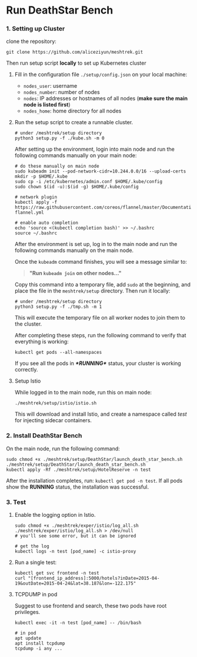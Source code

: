 # Run DeathStar Bench

### 1. Setting up Cluster

clone the repository:

```shell
git clone https://github.com/aliceziyun/meshtrek.git
```

Then run setup script **locally** to set up Kubernetes cluster

1. Fill in the configuration file `./setup/config.json` on your local machine:

   - `nodes_user`: username
   - `nodes_number`: number of nodes
   - `nodes`: IP addresses or hostnames of all nodes (**make sure the main node is listed first**)
   - `nodes_home`: home directory for all nodes

2. Run the setup script to create a runnable cluster.

   ```shell
   # under /meshtrek/setup directory
   python3 setup.py -f ./kube.sh -m 0
   ```

   After setting up the environment, login into main node and run the following commands manually on your main node:

   ```shell
   # do these manually on main node
   sudo kubeadm init --pod-network-cidr=10.244.0.0/16 --upload-certs
   mkdir -p $HOME/.kube
   sudo cp -i /etc/kubernetes/admin.conf $HOME/.kube/config
   sudo chown $(id -u):$(id -g) $HOME/.kube/config
   
   # network plugin
   kubectl apply -f https://raw.githubusercontent.com/coreos/flannel/master/Documentation/kube-flannel.yml
   
   # enable auto completion
   echo 'source <(kubectl completion bash)' >> ~/.bashrc
   source ~/.bashrc
   ```

   After the environment is set up, log in to the main node and run the following commands manually on the main node.

   Once the `kubeadm` command finishes, you will see a message similar to:

   > **"Run `kubeadm join` on other nodes..."**

   Copy this command into a temporary file, add `sudo` at the beginning, and place the file in the `meshtrek/setup` directory. Then run it locally:

   ```shell
   # under /meshtrek/setup directory
   python3 setup.py -f ./tmp.sh -m 1
   ```

   This will execute the temporary file on all worker nodes to join them to the cluster.

   After completing these steps, run the following command to verify that everything is working:

   ```shell
   kubectl get pods --all-namespaces
   ```

   If you see all the pods in ***\*RUNNING\**** status, your cluster is working correctly.

3. Setup Istio

   While logged in to the main node, run this on main node:

   ```shell
   ./meshtrek/setup/istio/istio.sh
   ```

   This will download and install Istio, and create a namespace called *test* for injecting sidecar containers.

### 2. Install DeathStar Bench

On the main node, run the following command:

```shell
sudo chmod +x ./meshtrek/setup/DeathStar/launch_death_star_bench.sh
./meshtrek/setup/DeathStar/launch_death_star_bench.sh
kubectl apply -Rf ./meshtrek/setup/HotelReserve -n test
```

After the installation completes, run: `kubectl get pod -n test`. If all pods show the **RUNNING** status, the installation was successful.

### 3. Test

1. Enable the logging option in Istio.

   ```shell
   sudo chmod +x ./meshtrek/exper/istio/log_all.sh
   ./meshtrek/exper/istio/log_all.sh > /dev/null
   # you'll see some error, but it can be ignored
   
   # get the log
   kubectl logs -n test [pod_name] -c istio-proxy
   ```

2. Run a single test:

   ```shell
   kubectl get svc frontend -n test
   curl "[frontend_ip_address]:5000/hotels?inDate=2015-04-19&outDate=2015-04-24&lat=38.187&lon=-122.175"
   ```

3. TCPDUMP in pod

   Suggest to use frontend and search, these two pods have root privileges.

   ```shell
   kubectl exec -it -n test [pod_name] -- /bin/bash
   
   # in pod
   apt update
   apt install tcpdump
   tcpdump -i any ...
   ```